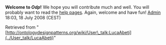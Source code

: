 __Welcome to _Odp_!__ We hope you will contribute much and well. 
You will probably want to read the [help pages](http://ontologydesignpatterns.org/wiki/Help:Contents "Help:Contents"). Again, welcome and have fun! [Admin](http://ontologydesignpatterns.org/wiki/index.php?title=User:Admin&action=edit&redlink=1 "User:Admin (not yet written)") 18:03, 18 July 2008 (CEST)





Retrieved from "[http://ontologydesignpatterns.org/wiki/User\_talk:LucaAbeti](../User_talk/LucaAbeti)"